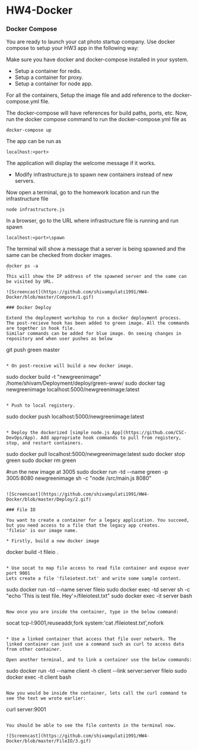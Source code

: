# HW4-Docker

### Docker Compose

You are ready to launch your cat photo startup company. Use docker compose to setup your HW3 app in the following way:

Make sure you have docker and docker-compose installed in your system.

* Setup a container for redis.
* Setup a container for proxy.
* Setup a container for node app.

For all the containers, Setup the image file and add reference to the docker-compose.yml file.

The docker-compose will have references for build paths, ports, etc. Now, run the docker compose command to run the docker-compose.yml file as
```
docker-compose up
```

The app can be run as
```
localhost:<port>
```
The application will display the welcome message if it works.

* Modify infrastructure.js to spawn new containers instead of new servers.

Now open a terminal, go to the homework location and run the infrastructure file
```
node infrastructure.js
```

In a browser, go to the URL where infrastructure file is running and run spawn
```
localhost:<port>\spawn
```
The terminal will show a message that a server is being spawned and the same can be checked from docker images.
```
docker ps -a
``
This will show the IP address of the spawned server and the same can be visited by URL.

![Screencast](https://github.com/shivamgulati1991/HW4-Docker/blob/master/Compose/1.gif)

### Docker Deploy 

Extend the deployment workshop to run a docker deployment process.
The post-recieve hook has been added to green image. All the commands are together in hook file.
Similar commands can be added for blue image. On seeing changes in repository and when user pushes as below
 ```
 git push green master
 ```

* On post-receive will build a new docker image.

```
sudo docker build -t "newgreenimage" /home/shivam/Deployment/deploy/green-www/
sudo docker tag newgreenimage localhost:5000/newgreenimage:latest
```

* Push to local registery.
```
sudo docker push localhost:5000/newgreenimage:latest
```

* Deploy the dockerized [simple node.js App](https://github.com/CSC-DevOps/App). Add appropriate hook commands to pull from registery, stop, and restart containers.
```
sudo docker pull localhost:5000/newgreenimage:latest
sudo docker stop green
sudo docker rm green

#run the new image at 3005
sudo docker run -td --name green -p 3005:8080 newgreenimage sh -c "node /src/main.js 8080"
```

![Screencast](https://github.com/shivamgulati1991/HW4-Docker/blob/master/Deploy/2.gif)

### File IO

You want to create a container for a legacy application. You succeed, but you need access to a file that the legacy app creates.
'fileio' is our image name.

* Firstly, build a new docker image
```
docker build -t fileio .
```

* Use socat to map file access to read file container and expose over port 9001 
Lets create a file 'fileiotest.txt' and write some sample content.
```
sudo docker run -td --name server fileio
sudo docker exec -td server sh -c "echo 'This is test file. Hey'>/fileiotest.txt"
sudo docker exec -it server bash

```

Now once you are inside the container, type in the below command:
```
socat tcp-l:9001,reuseaddr,fork system:'cat /fileiotest.txt',nofork
```

* Use a linked container that access that file over network. The linked container can just use a command such as curl to access data from other container.

Open another terminal, and to link a container use the below commands:
```
sudo docker run -td --name client -h client --link server:server fileio
sudo docker exec -it client bash
```

Now you would be inside the container, lets call the curl command to see the text we wrote earlier:
```
curl server:9001
```

You should be able to see the file contents in the terminal now.

![Screencast](https://github.com/shivamgulati1991/HW4-Docker/blob/master/FileIO/3.gif)
